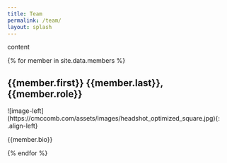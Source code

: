 ```yaml
---
title: Team
permalink: /team/
layout: splash
---
```

content

{% for member in site.data.members %}
<h2>{{member.first}} {{member.last}}, {{member.role}}</h2>
![image-left](https://cmccomb.com/assets/images/headshot_optimized_square.jpg){: .align-left}
<p>{{member.bio}}</p>
{% endfor %}

